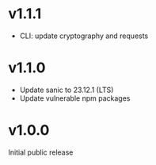 # v1.1.1

* CLI: update cryptography and requests

# v1.1.0

* Update sanic to 23.12.1 (LTS)
* Update vulnerable npm packages

# v1.0.0

Initial public release
